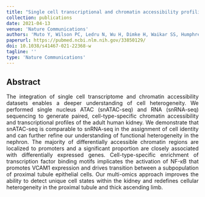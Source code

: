 ```yaml
---
title: "Single cell transcriptional and chromatin accessibility profiling redefine cellular heterogeneity in the adult human kidney"
collection: publications
date: 2021-04-13
venue: 'Nature Communications'
authors: 'Muto Y, Wilson PC, Ledru N, Wu H, Dimke H, Waikar SS, Humphreys BD'
paperurl: https://pubmed.ncbi.nlm.nih.gov/33850129/
doi: 10.1038/s41467-021-22368-w
tagline: ''
type: 'Nature Communications'
---
```


<h2> Abstract </h2>
<p align= "justify">
The integration of single cell transcriptome and chromatin accessibility datasets enables a deeper understanding of cell heterogeneity. We performed single nucleus ATAC (snATAC-seq) and RNA (snRNA-seq) sequencing to generate paired, cell-type-specific chromatin accessibility and transcriptional profiles of the adult human kidney. We demonstrate that snATAC-seq is comparable to snRNA-seq in the assignment of cell identity and can further refine our understanding of functional heterogeneity in the nephron. The majority of differentially accessible chromatin regions are localized to promoters and a significant proportion are closely associated with differentially expressed genes. Cell-type-specific enrichment of transcription factor binding motifs implicates the activation of NF-κB that promotes VCAM1 expression and drives transition between a subpopulation of proximal tubule epithelial cells. Our multi-omics approach improves the ability to detect unique cell states within the kidney and redefines cellular heterogeneity in the proximal tubule and thick ascending limb.
